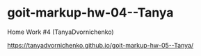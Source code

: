 # goit-markup-hw-04--Tanya
Home Work #4  (TanyaDvornichenko)

https://tanyadvornichenko.github.io/goit-markup-hw-05--Tanya/

